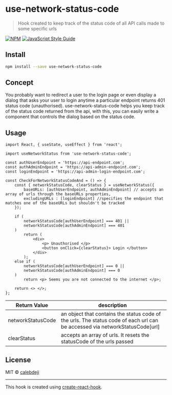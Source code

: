 # use-network-status-code

> Hook created to keep track of the status code of all API calls made to some specific urls

[![NPM](https://img.shields.io/npm/v/use-network-status-code.svg)](https://www.npmjs.com/package/use-network-status-code) [![JavaScript Style Guide](https://img.shields.io/badge/code_style-standard-brightgreen.svg)](https://standardjs.com)

## Install

```bash
npm install --save use-network-status-code
```

## Concept

You probably want to redirect a user to the login page or even display a dialog that asks your user to login anytime a particular endpoint returns 401 status code (unauthorised). use-network-status-code helps you keep track of the status code returned from the api, with this, you can easily write a component that controls the dialog based on the status code.

## Usage

```tsx
import React, { useState, useEffect } from 'react';

import useNetworkStatus from 'use-network-status-code';

const authUserEndpoint = 'https://api-endpoint.com';
const authAdminEndpoint = 'https://api-admin-endpoint.com';
const loginEndpoint = 'https://api-admin-login-endpoint.com';

const CheckForNetworkStatusCodeAnd = () => {
	const { networkStatusCode, clearStatus } = useNetworkStatus({
		baseURLs: [authUserEndpoint, authAdminEndpoint] // accepts an array of urls through the baseURLs properties,
		excludingURLs : [loginEndpoint] //specifies the endpoint that matches one of the baseURLs but shouldn't be tracked
	});

	if (
		networkStatusCode[authUserEndpoint] === 401 ||
		networkStatusCode[authAdminEndpoint] === 401
	)
		return (
			<div>
				<p> Unauthorised </p>
				<button onClick={clearStatus}> Login </button>
			</div>
		);
	else if (
		networkStatusCode[authUserEndpoint] === 0 ||
		networkStatusCode[authAdminEndpoint] === 0
	)
		return <p> Seems you are not connected to the internet </p>;

	return <> </>;
};
```

| Return Value      | description                                                                                                                 |
| ----------------- | --------------------------------------------------------------------------------------------------------------------------- |
| networkStatusCode | an object that contains the status code of the urls. The status code of each url can be accessed via networkStatusCode[url] |
| clearStatus       | accepts an array of urls. It resets the statusCode of the urls passed                                                       |

## License

MIT © [calebdeji](https://github.com/calebdeji)

---

This hook is created using [create-react-hook](https://github.com/hermanya/create-react-hook).
